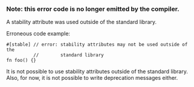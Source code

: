 ### Note: this error code is no longer emitted by the compiler.

A stability attribute was used outside of the standard library.

Erroneous code example:

```compile_fail
#[stable] // error: stability attributes may not be used outside of the
          //        standard library
fn foo() {}
```

It is not possible to use stability attributes outside of the standard library.
Also, for now, it is not possible to write deprecation messages either.
